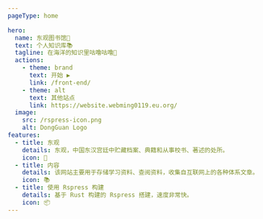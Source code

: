 ```yaml
---
pageType: home

hero:
  name: 东观图书馆🏯
  text: 个人知识库📚
  tagline: 在海洋的知识里咕噜咕噜🤿
  actions:
    - theme: brand
      text: 开始 ▶️
      link: /front-end/
    - theme: alt
      text: 其他站点
      link: https://website.webming0119.eu.org/
  image:
    src: /rspress-icon.png
    alt: DongGuan Logo
features:
  - title: 东观
    details: 东观，中国东汉宫廷中贮藏档案、典籍和从事校书、著述的处所。
    icon: 🏯
  - title: 内容
    details: 该网站主要用于存储学习资料、查阅资料，收集自互联网上的各种体系文章。
    icon: 📚
  - title: 使用 Rspress 构建
    details: 基于 Rust 构建的 Rspress 搭建，速度非常快。
    icon: 📦
---
```


